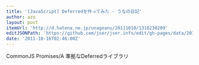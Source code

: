 ```yaml
---
title: '[JavaScript] Deferredを作ってみた - うなの日記'
author: azu
layout: post
itemUrl: 'http://d.hatena.ne.jp/unageanu/20111010/1318230209'
editJSONPath: 'https://github.com/jser/jser.info/edit/gh-pages/data/2011/10/index.json'
date: '2011-10-16T02:46:00Z'
---
```

CommonJS Promises/A 準拠なDeferredライブラリ
